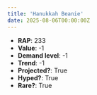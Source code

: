 ```yaml
---
title: 'Hanukkah Beanie'
date: 2025-08-06T00:00:00Z
---
```

- **RAP**: 233
- **Value**: -1
- **Demand level**: -1
- **Trend**: -1
- **Projected?**: True
- **Hyped?**: True
- **Rare?**: True
